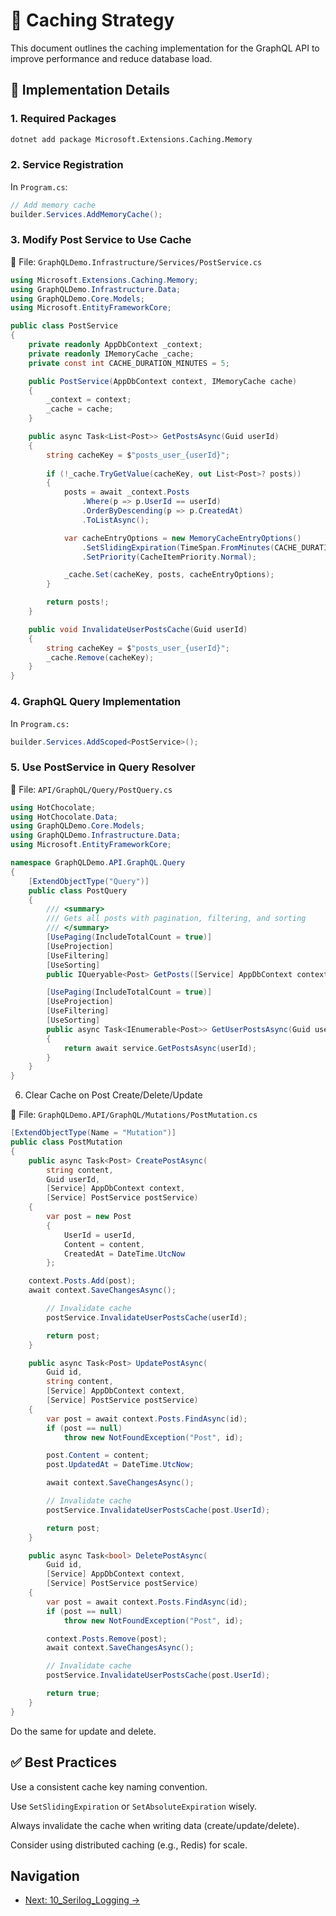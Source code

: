 # 🧠 Caching Strategy

This document outlines the caching implementation for the GraphQL API to improve performance and reduce database load.

## 🔧 Implementation Details

### 1. Required Packages

```bash
dotnet add package Microsoft.Extensions.Caching.Memory
```

### 2. Service Registration

In `Program.cs`:

```csharp
// Add memory cache
builder.Services.AddMemoryCache();
```

### 3. Modify Post Service to Use Cache

📄 File: `GraphQLDemo.Infrastructure/Services/PostService.cs`

```csharp
using Microsoft.Extensions.Caching.Memory;
using GraphQLDemo.Infrastructure.Data;
using GraphQLDemo.Core.Models;
using Microsoft.EntityFrameworkCore;

public class PostService
{
    private readonly AppDbContext _context;
    private readonly IMemoryCache _cache;
    private const int CACHE_DURATION_MINUTES = 5;

    public PostService(AppDbContext context, IMemoryCache cache)
    {
        _context = context;
        _cache = cache;
    }

    public async Task<List<Post>> GetPostsAsync(Guid userId)
    {
        string cacheKey = $"posts_user_{userId}";
        
        if (!_cache.TryGetValue(cacheKey, out List<Post>? posts))
        {
            posts = await _context.Posts
                .Where(p => p.UserId == userId)
                .OrderByDescending(p => p.CreatedAt)
                .ToListAsync();

            var cacheEntryOptions = new MemoryCacheEntryOptions()
                .SetSlidingExpiration(TimeSpan.FromMinutes(CACHE_DURATION_MINUTES))
                .SetPriority(CacheItemPriority.Normal);

            _cache.Set(cacheKey, posts, cacheEntryOptions);
        }

        return posts!;
    }

    public void InvalidateUserPostsCache(Guid userId)
    {
        string cacheKey = $"posts_user_{userId}";
        _cache.Remove(cacheKey);
    }
}
```

### 4. GraphQL Query Implementation

In `Program.cs:`

```csharp
builder.Services.AddScoped<PostService>();
```

### 5. Use PostService in Query Resolver

📄 File: `API/GraphQL/Query/PostQuery.cs`

```csharp
using HotChocolate;
using HotChocolate.Data;
using GraphQLDemo.Core.Models;
using GraphQLDemo.Infrastructure.Data;
using Microsoft.EntityFrameworkCore;

namespace GraphQLDemo.API.GraphQL.Query
{
    [ExtendObjectType("Query")]
    public class PostQuery
    {
        /// <summary>
        /// Gets all posts with pagination, filtering, and sorting
        /// </summary>
        [UsePaging(IncludeTotalCount = true)]
        [UseProjection]
        [UseFiltering]
        [UseSorting]
        public IQueryable<Post> GetPosts([Service] AppDbContext context) => context.Posts;

        [UsePaging(IncludeTotalCount = true)]
        [UseProjection]
        [UseFiltering]
        [UseSorting]
        public async Task<IEnumerable<Post>> GetUserPostsAsync(Guid userId, [Service] PostService service)
        {
            return await service.GetPostsAsync(userId);
        }
    }
}
```

6. Clear Cache on Post Create/Delete/Update

📄 File: `GraphQLDemo.API/GraphQL/Mutations/PostMutation.cs`

```csharp
[ExtendObjectType(Name = "Mutation")]
public class PostMutation
{
    public async Task<Post> CreatePostAsync(
        string content, 
        Guid userId, 
        [Service] AppDbContext context,
        [Service] PostService postService)
    {
        var post = new Post
        {
            UserId = userId,
            Content = content,
            CreatedAt = DateTime.UtcNow
        };

    context.Posts.Add(post);
    await context.SaveChangesAsync();

        // Invalidate cache
        postService.InvalidateUserPostsCache(userId);

        return post;
    }

    public async Task<Post> UpdatePostAsync(
        Guid id,
        string content,
        [Service] AppDbContext context,
        [Service] PostService postService)
    {
        var post = await context.Posts.FindAsync(id);
        if (post == null)
            throw new NotFoundException("Post", id);

        post.Content = content;
        post.UpdatedAt = DateTime.UtcNow;

        await context.SaveChangesAsync();

        // Invalidate cache
        postService.InvalidateUserPostsCache(post.UserId);

        return post;
    }

    public async Task<bool> DeletePostAsync(
        Guid id,
        [Service] AppDbContext context,
        [Service] PostService postService)
    {
        var post = await context.Posts.FindAsync(id);
        if (post == null)
            throw new NotFoundException("Post", id);

        context.Posts.Remove(post);
        await context.SaveChangesAsync();

        // Invalidate cache
        postService.InvalidateUserPostsCache(post.UserId);

        return true;
    }
}
```

Do the same for update and delete.

## ✅ Best Practices

Use a consistent cache key naming convention.

Use `SetSlidingExpiration` or `SetAbsoluteExpiration` wisely.

Always invalidate the cache when writing data (create/update/delete).

Consider using distributed caching (e.g., Redis) for scale.


## Navigation
- [Next: 10_Serilog_Logging →](10_Serilog_Logging.md)